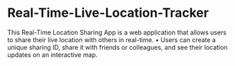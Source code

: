 # Real-Time-Live-Location-Tracker
This Real-Time Location Sharing App is a web application that allows users to share their live location with others in real-time. • Users can create a unique sharing ID, share it with friends or colleagues, and see their location updates on an interactive map.
